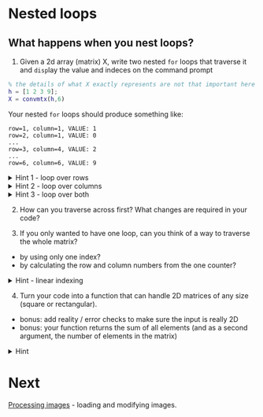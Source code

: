 # Nested loops

## What happens when you nest loops?

1. Given a 2d array (matrix) X, write two nested ``for`` loops that traverse it and ``disp``lay the value and indeces on the command prompt

```matlab
% the details of what X exactly represents are not that important here ;]
h = [1 2 3 9];
X = convmtx(h,6)
```

Your nested ``for`` loops should produce something like:

```
row=1, column=1, VALUE: 1
row=2, column=1, VALUE: 0
...
row=3, column=4, VALUE: 2
...
row=6, column=6, VALUE: 9
```

<details><summary>Hint 1 - loop over rows</summary><p>
Step one is to think about how to loop over one dimension of this table... row 1, 2, ..

- How big is ``X``? Hard-code the number of rows

```matlab
% how big is X?
size(X) % 6 by 6

for iRow = 1:6
   X(iRow, :)  % this picks each row in turn
end

% but better not to hard-code the number 6
nRows = size(X,1);
for iRow = 1:nRows
   X(iRow, :)  % this picks each row in turn
end
```
</p></details>

<details><summary>Hint 2 - loop over columns</summary><p>
Step two... the natural step is to try out the other way... we now need to put the index in the 2nd position!

```matlab
nRows = size(X,1);
nColumns = size(X,2);

for iColumn = 1:nColumns
   X(:, iColumn)  % this picks each COLUMN in turn
end
```
</p></details>

<details><summary>Hint 3 - loop over both</summary><p>
Now, let's put those two things together. Read through the comments in the code and make sure you understand exactly what's happening. Draw a diagram of the matrix / table and indicate in which way the code steps through...

```matlab
nRows = size(X,1);
nColumns = size(X,2);

% each time we go to a new row...
% we want then go through each column
for iRow = 1:nRows
    % loop over rows (this loop runs 6 times)
    % and each time we go to a new row (including the first)
    % step through each column... that ends up being a single element
    for iColumn = 1:nColumns
        % this loop runs 6 times for each row
        % so 6 x 6 times... 36
        X(iRow, iColumn)  % need to say which ROW and COLUMN
    end
end
```
</p></details>

2. How can you traverse across first? What changes are required in your code?

3. If you only wanted to have one loop, can you think of a way to traverse the whole matrix?
  - by using only one index?
  - by calculating the row and column numbers from the one counter?

<details><summary>Hint - linear indexing</summary><p>
Look up / google *linear indexing* and remind yourself how that can be used to "address" a particular element in the table/matrix.
</p></details>

4. Turn your code into a function that can handle 2D matrices of any size (square or rectangular).
  - bonus: add reality / error checks to make sure the input is really 2D
  - bonus: your function returns the sum of all elements (and as a second argument, the number of elements in the matrix)
<details><summary>Hint </summary><p>
Use ``if/else`` to check the number of dimensions; the command ``ndims()`` will help.
</p></details>

# Next

[Processing images](10-imageProcessing.md) - loading and modifying images.
